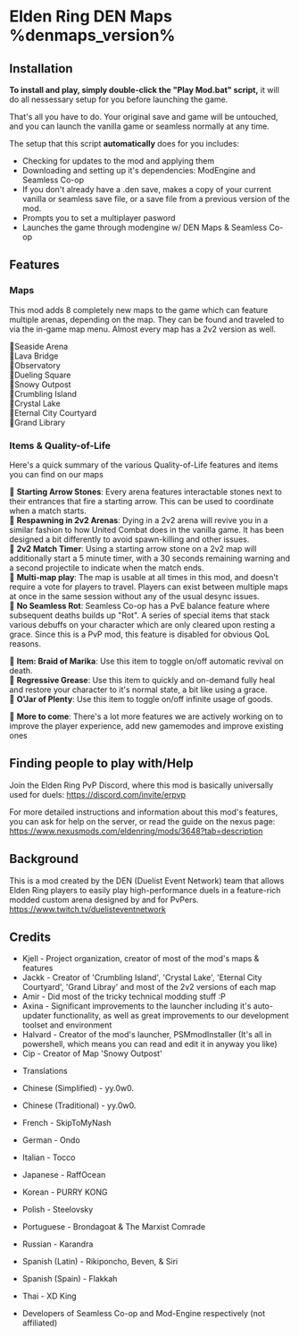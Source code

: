 # Elden Ring DEN Maps %denmaps_version%

## Installation

**To install and play, simply double-click the "Play Mod.bat" script,** it will do all nessessary setup for you before launching the game.

That's all you have to do.
Your original save and game will be untouched, and you can launch the vanilla game or seamless normally at any time.

The setup that this script **automatically** does for you includes:

- Checking for updates to the mod and applying them
- Downloading and setting up it's dependencies: ModEngine and Seamless Co-op
- If you don't already have a .den save, makes a copy of your current vanilla or seamless save file, or a save file from a previous version of the mod.
- Prompts you to set a multiplayer pasword
- Launches the game through modengine w/ DEN Maps & Seamless Co-op

## Features

### Maps

This mod adds 8 completely new maps to the game which can feature multiple arenas, depending on the map. They can be found and traveled to via the in-game map menu. Almost every map has a 2v2 version as well. 

🔸Seaside Arena<br/>
🔸Lava Bridge<br/>
🔸Observatory<br/>
🔸Dueling Square<br/>
🔸Snowy Outpost<br/>
🔸Crumbling Island<br/>
🔸Crystal Lake<br/>
🔸Eternal City Courtyard<br/>
🔸Grand Library<br/>

### Items & Quality-of-Life

Here's a quick summary of the various Quality-of-Life features and items you can find on our maps

🔸 **Starting Arrow Stones**: Every arena features interactable stones next to their entrances that fire a starting arrow. This can be used to coordinate when a match starts.<br/>
🔸 **Respawning in 2v2 Arenas**: Dying in a 2v2 arena will revive you in a similar fashion to how United Combat does in the vanilla game. It has been designed a bit differently to avoid spawn-killing and other issues.<br/>
🔸 **2v2 Match Timer**: Using a starting arrow stone on a 2v2 map will additionally start a 5 minute timer, with a 30 seconds remaining warning and a second projectile to indicate when the match ends.<br/>
🔸 **Multi-map play**: The map is usable at all times in this mod, and doesn't require a vote for players to travel. Players can exist between multiple maps at once in the same session without any of the usual desync issues.<br/>
🔸 **No Seamless Rot**: Seamless Co-op has a PvE balance feature where subsequent deaths builds up "Rot". A series of special items that stack various debuffs on your character which are only cleared upon resting a grace. Since this is a PvP mod, this feature is disabled for obvious QoL reasons.

🔸 **Item: Braid of Marika**: Use this item to toggle on/off automatic revival on death.<br/>
🔸 **Regressive Grease**: Use this item to quickly and on-demand fully heal and restore your character to it's normal state, a bit like using a grace.<br/>
🔸 **O'Jar of Plenty**: Use this item to toggle on/off infinite usage of goods.<br/>

🔸 **More to come**: There's a lot more features we are actively working on to improve the player experience, add new gamemodes and improve existing ones

## Finding people to play with/Help

Join the Elden Ring PvP Discord, where this mod is basically universally used for duels: <https://discord.com/invite/erpvp>

For more detailed instructions and information about this mod's features, you can ask for help on the server, or read the guide on the nexus page: <https://www.nexusmods.com/eldenring/mods/3648?tab=description>

## Background

This is a mod created by the DEN (Duelist Event Network) team that allows Elden Ring players to easily play high-performance duels in a feature-rich modded custom arena designed by and for PvPers.
<https://www.twitch.tv/duelisteventnetwork>

## Credits

- Kjell - Project organization, creator of most of the mod's maps & features
- Jackk - Creator of 'Crumbling Island', 'Crystal Lake', 'Eternal City Courtyard', 'Grand Libray' and most of the 2v2 versions of each map
- Amir - Did most of the tricky technical modding stuff :P
- Axina - Significant improvements to the launcher including it's auto-updater functionality, as well as great improvements to our development toolset and environment
- Halvard - Creator of the mod's launcher, PSMmodInstaller (It's all in powershell, which means you can read and edit it in anyway you like)
- Cip - Creator of Map 'Snowy Outpost'

* Translations
- Chinese (Simplified) - yy.0w0.
- Chinese (Traditional) - yy.0w0.
- French - SkipToMyNash
- German - Ondo
- Italian - Tocco
- Japanese - RaffOcean
- Korean - PURRY KONG
- Polish - Steelovsky
- Portuguese - Brondagoat & The Marxist Comrade
- Russian - Karandra
- Spanish (Latin) - Rikiponcho, Beven, & Siri
- Spanish (Spain) - Flakkah
- Thai - XD King

- Developers of Seamless Co-op and Mod-Engine respectively (not affiliated)
